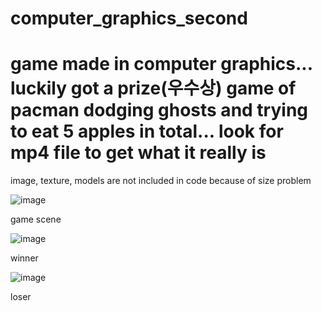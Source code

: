 # computer_graphics_second

game made in computer graphics... luckily got a prize(우수상)
game of pacman dodging ghosts and trying to eat 5 apples in total...
look for mp4 file to get what it really is
===
image, texture, models are not included in code because of size problem


![image](https://user-images.githubusercontent.com/19410415/114342354-b04a6f80-9b96-11eb-846c-c5435d1bf4f1.png)

game scene

![image](https://user-images.githubusercontent.com/19410415/114342446-d243f200-9b96-11eb-871b-9df8c026ffc4.png)

winner

![image](https://user-images.githubusercontent.com/19410415/114342472-db34c380-9b96-11eb-960b-e8ae928e0741.png)

loser
